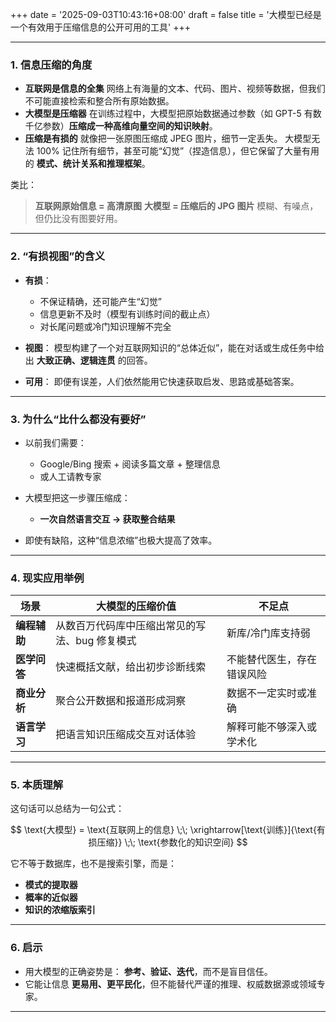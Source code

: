 +++
date = '2025-09-03T10:43:16+08:00'
draft = false
title = '大模型已经是一个有效用于压缩信息的公开可用的工具'
+++

---

### **1. 信息压缩的角度**

* **互联网是信息的全集**
  网络上有海量的文本、代码、图片、视频等数据，但我们不可能直接检索和整合所有原始数据。
* **大模型是压缩器**
  在训练过程中，大模型把原始数据通过参数（如 GPT-5 有数千亿参数）**压缩成一种高维向量空间的知识映射**。
* **压缩是有损的**
  就像把一张原图压缩成 JPEG 图片，细节一定丢失。
  大模型无法 100% 记住所有细节，甚至可能“幻觉”（捏造信息），但它保留了大量有用的 **模式、统计关系和推理框架**。

类比：

> **互联网原始信息 = 高清原图**
> **大模型 = 压缩后的 JPG 图片**
> 模糊、有噪点，但仍比没有图要好用。

---

### **2. “有损视图”的含义**

* **有损**：

    * 不保证精确，还可能产生“幻觉”
    * 信息更新不及时（模型有训练时间的截止点）
    * 对长尾问题或冷门知识理解不完全
* **视图**：
  模型构建了一个对互联网知识的“总体近似”，能在对话或生成任务中给出 **大致正确、逻辑连贯** 的回答。
* **可用**：
  即便有误差，人们依然能用它快速获取启发、思路或基础答案。

---

### **3. 为什么“比什么都没有要好”**

* 以前我们需要：

    * Google/Bing 搜索 + 阅读多篇文章 + 整理信息
    * 或人工请教专家
* 大模型把这一步骤压缩成：

    * **一次自然语言交互 → 获取整合结果**
* 即使有缺陷，这种“信息浓缩”也极大提高了效率。

---

### **4. 现实应用举例**

| 场景       | 大模型的压缩价值                  | 不足点           |
| -------- | ------------------------- | ------------- |
| **编程辅助** | 从数百万代码库中压缩出常见的写法、bug 修复模式 | 新库/冷门库支持弱     |
| **医学问答** | 快速概括文献，给出初步诊断线索           | 不能替代医生，存在错误风险 |
| **商业分析** | 聚合公开数据和报道形成洞察             | 数据不一定实时或准确    |
| **语言学习** | 把语言知识压缩成交互对话体验            | 解释可能不够深入或学术化  |

---

### **5. 本质理解**

这句话可以总结为一句公式：

$$
\text{大模型} = \text{互联网上的信息} \;\; \xrightarrow[\text{训练}]{\text{有损压缩}} \;\; \text{参数化的知识空间}
$$

它不等于数据库，也不是搜索引擎，而是：

* **模式的提取器**
* **概率的近似器**
* **知识的浓缩版索引**

---

### **6. 启示**

* 用大模型的正确姿势是：
  **参考、验证、迭代**，而不是盲目信任。
* 它能让信息 **更易用、更平民化**，但不能替代严谨的推理、权威数据源或领域专家。

---
